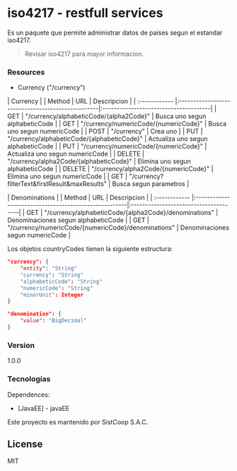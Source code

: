 # iso4217 - restfull services

Es un paquete que permite administrar datos de países segun el estandar iso4217.

> Revisar iso4217 para mayor informacion.

### Resources
* Currency ("/currency")

| Currency                                                                                                  |
| Method        | URL                                               | Descripcion                           |
| :------------ |:--------------------------------------------------|:--------------------------------------|
| GET           | "/currency/alphabeticCode/{alpha2Code}"           | Busca uno segun alphabeticCode        |
| GET           | "/currency/numericCode/{numericCode}"             | Busca uno segun numericCode           |
| POST          | "/currency"                                       | Crea uno                              |
| PUT           | "/currency/alphabeticCode/{alphabeticCode}"       | Actualiza uno segun alphabeticCode    |
| PUT           | "/currency/numericCode/{numericCode}"             | Actualiza uno segun numericCode       |
| DELETE        | "/currency/alpha2Code/{alphabeticCode}"           | Elimina uno segun alphabeticCode      |
| DELETE        | "/currency/alpha2Code/{numericCode}"              | Elimina uno segun numericCode         |
| GET           | "/currency?filterText&firstResult&maxResults"     | Busca segun parametros                |

| Denominations                                                                                                 |
| Method        | URL                                                   | Descripcion                           |
| :------------ |:------------------------------------------------------|:--------------------------------------|
| GET           | "/currency/alphabeticCode/{alpha2Code}/denominations" | Denominaciones segun alphabeticCode   |
| GET           | "/currency/numericCode/{numericCode}/denominations"   | Denominaciones segun numericCode      |

Los objetos countryCodes tienen la siguiente estructura:

```json
"currency": {
    "entity": "String"
	"currency": "String"
	"alphabeticCode": "String"
	"numericCode": "String"
	"minorUnit": Integer
}
```

```json
"denomination": {
    "value": "BigDecimal"
}
```

### Version
1.0.0

### Tecnologías

Dependences:

* [JavaEE] - javaEE

Este proyecto es mantenido por SistCoop S.A.C.

License
----

MIT